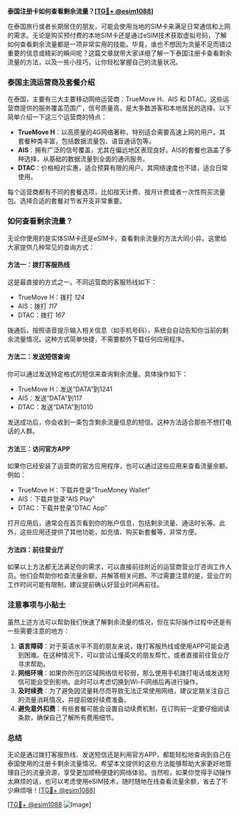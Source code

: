 **泰国注册卡如何查看剩余流量？[[TG💪+ @esim1088](https://t.me/s/esim1088)]**

在泰国旅行或者长期居住的朋友，可能会使用当地的SIM卡来满足日常通信和上网的需求。无论是购买预付费的本地SIM卡还是通过eSIM技术获取虚拟号码，了解如何查看剩余流量都是一项非常实用的技能。毕竟，谁也不想因为流量不足而错过重要的信息或精彩的瞬间呢？这篇文章就带大家详细了解一下泰国注册卡查看剩余流量的方法，以及一些小技巧，让你轻松掌握自己的流量状况。

### 泰国主流运营商及套餐介绍

在泰国，主要有三大主要移动网络运营商：TrueMove H、AIS 和 DTAC。这些运营商提供的服务覆盖范围广，信号质量高，是大多数游客和本地居民的选择。以下简单介绍一下这三个运营商的特点：

- **TrueMove H**：以高质量的4G网络著称，特别适合需要高速上网的用户。其套餐种类丰富，包括数据流量包、语音通话包等。
- **AIS**：拥有广泛的信号覆盖，尤其在偏远地区表现良好。AIS的套餐也涵盖了多种选择，从基础的数据流量到全面的通讯服务。
- **DTAC**：价格相对实惠，适合预算有限的用户。其网络速度也不错，适合日常使用。

每个运营商都有不同的套餐选项，比如按天计费、按月计费或者一次性购买流量包。选择合适的套餐对节省开支非常重要。

### 如何查看剩余流量？

无论你使用的是实体SIM卡还是eSIM卡，查看剩余流量的方法大同小异。这里给大家提供几种常见的查询方式：

#### 方法一：拨打客服热线
这是最直接的方式之一。不同运营商的客服热线如下：
- TrueMove H：拨打 *124*
- AIS：拨打 *117*
- DTAC：拨打 *167*

拨通后，按照语音提示输入相关信息（如手机号码），系统会自动告知你当前的剩余流量情况。这种方式简单快捷，不需要额外下载任何应用程序。

#### 方法二：发送短信查询
你可以通过发送特定格式的短信来查询剩余流量。具体操作如下：
- TrueMove H：发送“DATA”到1241
- AIS：发送“DATA”到117
- DTAC：发送“DATA”到1010

发送成功后，你会收到一条包含剩余流量信息的短信。这种方法适合那些不想打电话的人群。

#### 方法三：访问官方APP
如果你已经安装了运营商的官方应用程序，也可以通过这些应用来查看流量余额。例如：
- TrueMove H：下载并登录“TrueMoney Wallet”
- AIS：下载并登录“AIS Play”
- DTAC：下载并登录“DTAC App”

打开应用后，通常会在首页看到你的账户信息，包括剩余流量、通话时长等。此外，这些应用还提供了其他功能，如充值、购买新套餐等，非常方便。

#### 方法四：前往营业厅
如果以上方法都无法满足你的需求，可以直接前往附近的运营商营业厅咨询工作人员。他们会帮助你检查流量余额，并解答相关问题。不过需要注意的是，营业厅的工作时间可能有限制，建议提前确认好营业时间再前往。

### 注意事项与小贴士

虽然上述方法可以帮助我们快速了解剩余流量的情况，但在实际操作过程中还是有一些需要注意的地方：

1. **语言障碍**：对于英语水平不高的朋友来说，拨打客服热线或使用APP可能会遇到困难。在这种情况下，可以尝试让懂英文的朋友帮忙，或者直接前往营业厅寻求帮助。
2. **网络环境**：如果你所在的区域网络信号较弱，那么使用手机拨打电话或发送短信可能会受到影响。此时可以考虑切换到Wi-Fi网络后再进行操作。
3. **及时续费**：为了避免因流量耗尽而导致无法正常使用网络，建议定期关注自己的流量消耗情况，并提前做好续费准备。
4. **避免意外扣费**：有些套餐可能会设置自动续费机制，在订购前一定要仔细阅读条款，确保自己了解所有费用细节。

### 总结

无论是通过拨打客服热线、发送短信还是利用官方APP，都能轻松地查询到自己在泰国使用的注册卡剩余流量情况。希望本文提供的这些方法能够帮助大家更好地管理自己的流量资源，享受更加顺畅便捷的网络体验。当然啦，如果你觉得手动操作太麻烦的话，也可以考虑使用eSIM技术，随时随地在线查看流量余额，省去了不少麻烦哦！[[TG💪+ @esim1088](https://t.me/s/esim1088)]

[[TG💪+ @esim1088](https://t.me/s/esim1088) ![Image](https://i.postimg.cc/4NQfJmqS/Snipaste-2025-05-13-00-14-12.png)]